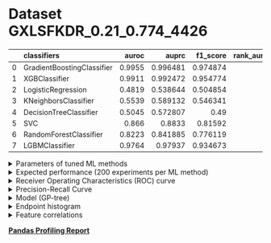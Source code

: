 # Dataset GXLSFKDR_0.21_0.774_4426

|    | classifiers                |   auroc |    auprc |   f1_score |   rank_auroc |   rank_auprc |   rank_f1 |
|---:|:---------------------------|--------:|---------:|-----------:|-------------:|-------------:|----------:|
|  0 | GradientBoostingClassifier |  0.9955 | 0.996481 |   0.974874 |            1 |            1 |         1 |
|  1 | XGBClassifier              |  0.9911 | 0.992472 |   0.954774 |            2 |            2 |         2 |
|  2 | LogisticRegression         |  0.4819 | 0.538644 |   0.504854 |            8 |            8 |         7 |
|  3 | KNeighborsClassifier       |  0.5539 | 0.589132 |   0.546341 |            6 |            6 |         6 |
|  4 | DecisionTreeClassifier     |  0.5045 | 0.572807 |   0.49     |            7 |            7 |         8 |
|  5 | SVC                        |  0.866  | 0.8833   |   0.81592  |            4 |            4 |         4 |
|  6 | RandomForestClassifier     |  0.8223 | 0.841885 |   0.776119 |            5 |            5 |         5 |
|  7 | LGBMClassifier             |  0.9764 | 0.97937  |   0.934673 |            3 |            3 |         3 |


<details>
<summary>Parameters of tuned ML methods</summary>


```
GradientBoostingClassifier(ccp_alpha=0.0, criterion='friedman_mse', init=None,
                           learning_rate=0.6179770379596049, loss='exponential',
                           max_depth=10, max_features=None, max_leaf_nodes=None,
                           min_impurity_decrease=0.0, min_impurity_split=None,
                           min_samples_leaf=54, min_samples_split=2,
                           min_weight_fraction_leaf=0.0, n_estimators=100,
                           n_iter_no_change=12, presort='deprecated',
                           random_state=4426, subsample=1.0, tol=1e-07,
                           validation_fraction=0.01, verbose=0,
                           warm_start=False)
XGBClassifier(alpha=0.41669907637730147, base_score=0.5, booster='gbtree',
              colsample_bylevel=1, colsample_bynode=1, colsample_bytree=1,
              eta=0.43915740020047306, eval_metric='logloss', gamma=0.1,
              gpu_id=-1, importance_type='gain', interaction_constraints=None,
              learning_rate=0.439157397, max_delta_step=0, max_depth=10,
              min_child_weight=1, missing=nan, monotone_constraints=None,
              n_estimators=88, n_jobs=0, num_parallel_tree=1,
              objective='binary:logistic', random_state=4426,
              reg_alpha=0.416699082, reg_lambda=21.031174639379813,
              scale_pos_weight=1, subsample=1, tree_method=None,
              validate_parameters=False, verbosity=None)
LogisticRegression(C=0.3035361938581824, class_weight=None, dual=False,
                   fit_intercept=True, intercept_scaling=1, l1_ratio=None,
                   max_iter=100, multi_class='auto', n_jobs=None, penalty='l2',
                   random_state=4426, solver='saga', tol=0.0001, verbose=0,
                   warm_start=False)
KNeighborsClassifier(algorithm='auto', leaf_size=30, metric='euclidean',
                     metric_params=None, n_jobs=None, n_neighbors=4, p=5,
                     weights='distance')
DecisionTreeClassifier(ccp_alpha=0.0, class_weight=None, criterion='gini',
                       max_depth=9, max_features=None, max_leaf_nodes=None,
                       min_impurity_decrease=0.0, min_impurity_split=None,
                       min_samples_leaf=5, min_samples_split=3,
                       min_weight_fraction_leaf=0.0, presort='deprecated',
                       random_state=4426, splitter='best')
SVC(C=1002.0135341196037, break_ties=False, cache_size=200,
    class_weight='balanced', coef0=0.0, decision_function_shape='ovr', degree=3,
    gamma='auto', kernel='poly', max_iter=-1, probability=True,
    random_state=4426, shrinking=True, tol=2.8078677114002388e-05,
    verbose=False)
RandomForestClassifier(bootstrap=True, ccp_alpha=0.0, class_weight=None,
                       criterion='gini', max_depth=10, max_features=None,
                       max_leaf_nodes=None, max_samples=None,
                       min_impurity_decrease=0.0, min_impurity_split=None,
                       min_samples_leaf=4, min_samples_split=6,
                       min_weight_fraction_leaf=0.0, n_estimators=60,
                       n_jobs=None, oob_score=False, random_state=4426,
                       verbose=0, warm_start=False)
LGBMClassifier(boosting_type='gbdt', class_weight=None, colsample_bytree=1.0,
               importance_type='split', learning_rate=0.1, max_depth=9,
               metric='binary_logloss', min_child_samples=20,
               min_child_weight=0.001, min_split_gain=0.0, n_estimators=100,
               n_jobs=-1, num_leaves=18, objective='binary', random_state=4426,
               reg_alpha=0.0, reg_lambda=0.0, silent=True, subsample=1.0,
               subsample_for_bin=200000, subsample_freq=0)
```

</details>

<details>
<summary>Expected performance (200 experiments per ML method)</summary>
<img src='GXLSFKDR_0.21_0.774_4426-box.svg' width=40% />
</details>

<details>
<summary>Receiver Operating Characteristics (ROC) curve</summary>
<img src='GXLSFKDR_0.21_0.774_4426-roc.svg' width=40% />
</details>

<details>
<summary>Precision-Recall Curve</summary>
<img src='GXLSFKDR_0.21_0.774_4426-prc.svg' width=40% />
</details>

<details>
<summary>Model (GP-tree)</summary>
<img src='GXLSFKDR_0.21_0.774_4426-model.svg' height=10% />
</details>

<details>
<summary>Endpoint histogram</summary>
<img src='GXLSFKDR_0.21_0.774_4426-endpoint.svg' width=40% />
</details>

<details>
<summary>Feature correlations</summary>
<img src='GXLSFKDR_0.21_0.774_4426-corr.svg' width=40% />
</details>

[**Pandas Profiling Report**](https://github.io/athril/digen-test/docs/profile/GXLSFKDR_0.21_0.774_4426.html)